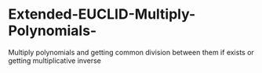# Extended-EUCLID-Multiply-Polynomials-
Multiply polynomials and getting common division between them if exists or getting multiplicative inverse
